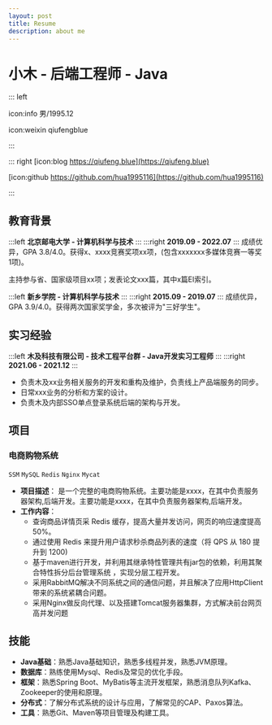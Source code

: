 ```yaml
---
layout: post
title: Resume
description: about me
---
```


# 小木 - 后端工程师 - Java

::: left

icon:info 男/1995.12

icon:weixin qiufengblue


:::

::: right
[icon:blog https://qiufeng.blue](https://qiufeng.blue)

[icon:github https://github.com/hua1995116](https://github.com/hua1995116)


:::

## 教育背景

:::left
**北京邮电大学 - 计算机科学与技术**
:::
:::right
**2019.09 - 2022.07**
:::
成绩优异，GPA 3.8/4.0。获得x、xxxx竞赛奖项xx项，(包含xxxxxxx多媒体竞赛一等奖1项)。

主持参与省、国家级项目xx项；发表论文xxx篇，其中x篇EI索引。

:::left
**新乡学院 - 计算机科学与技术**
:::
:::right
**2015.09 - 2019.07**
:::
成绩优异，GPA 3.9/4.0。获得两次国家奖学金，多次被评为"三好学生"。

## 实习经验

:::left
**木及科技有限公司 - 技术工程平台群 - Java开发实习工程师**
:::
:::right
**2021.06 - 2021.12**
:::

- 负责木及xx业务相关服务的开发和重构及维护，负责线上产品端服务的同步。
- 日常xxx业务的分析和方案的设计。
- 负责木及内部SSO单点登录系统后端的架构与开发。


## 项目

### 电商购物系统
`SSM` `MySQL` `Redis` `Nginx` `Mycat`

- **项目描述**：
	是一个完整的电商购物系统。主要功能是xxxx，在其中负责服务器架构,后端开发。主要功能是xxxx，在其中负责服务器架构,后端开发。
- **工作内容**：
  - 查询商品详情页采 Redis 缓存，提高大量并发访问，网页的响应速度提高50%。
  - 通过使用 Redis 来提升用户请求秒杀商品列表的速度（将 QPS 从 180 提升到 1200)
  - 基于maven进行开发，并利用其继承特性管理共有jar包的依赖，利用其聚合特性拆分后台管理系统 ，实现分层工程开发。
  - 采用RabbitMQ解决不同系统之间的通信问题，并且解决了应用HttpClient带来的系统紧耦合问题。
  - 采用Nginx做反向代理、以及搭建Tomcat服务器集群，方式解决前台网页高并发问题


## 技能
- **Java基础**：熟悉Java基础知识，熟悉多线程并发，熟悉JVM原理。
- **数据库**：熟练使用Mysql、Redis及常见的优化手段。
- **框架**：熟悉Spring Boot、MyBatis等主流开发框架，熟悉消息队列Kafka、Zookeeper的使用和原理。
- **分布式**：了解分布式系统的设计与应用，了解常见的CAP、Paxos算法。
- **工具**：熟悉Git、Maven等项目管理及构建工具。